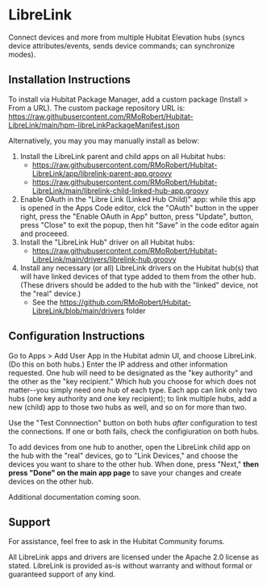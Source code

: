 # LibreLink
Connect devices and more from multiple Hubitat Elevation hubs (syncs device attributes/events, sends device commands; can synchronize modes).

## Installation Instructions
To install via Hubitat Package Manager, add a custom package (Install > From a URL). The custom package repository URL is: https://raw.githubusercontent.com/RMoRobert/Hubitat-LibreLink/main/hpm-libreLinkPackageManifest.json

Alternatively, you may you may manually install as below:
1. Install the LibreLink parent and child apps on all Hubitat hubs:
   * https://raw.githubusercontent.com/RMoRobert/Hubitat-LibreLink/app/librelink-parent-app.groovy
   * https://raw.githubusercontent.com/RMoRobert/Hubitat-LibreLink/main/librelink-child-linked-hub-app.groovy
2. Enable OAuth in the "Libre Link (Linked Hub Child)" app: while this app is opened in the Apps Code editor, clck the "OAuth" button in the upper right, press the "Enable OAuth in App" button, press "Update", button, press "Close" to exit the popup, then hit "Save" in the code editor again and proceeed.
3. Install the "LibreLink Hub" driver on all Hubitat hubs:
   * https://raw.githubusercontent.com/RMoRobert/Hubitat-LibreLink/main/drivers/librelink-hub.groovy
4. Install any necessary (or all) LibreLink drivers on the Hubitat hub(s) that will have linked devices of that type added to them from the other hub. (These drivers should be added to the hub with the "linked" device, not the "real" device.)
    * See the https://github.com/RMoRobert/Hubitat-LibreLink/blob/main/drivers folder

## Configuration Instructions
Go to Apps > Add User App in the Hubitat admin UI, and choose LibreLink. (Do this on both hubs.) Enter the IP address and other information requested. One hub will need to be designated as the "key authority" and the other as the "key recipient." Which hub you choose for which does not matter--you simply need one hub of each type. Each app can link only two hubs (one key authority and one key recipient); to link multiple hubs, add a new (child) app to those two hubs as well, and so on for more than two.

Use the "Test Connnection" button on both hubs *after* configuration to test the connections. If one or both fails, check the configiuration on both hubs.

To add devices from one hub to another, open the LibreLink child app on the hub with the "real" devices, go to "Link Devices," and choose the devices you want to share to the other hub. When done, press "Next," **then press "Done" on the main app page** to save your changes and create devices on the other hub.

Additional documentation coming soon.

## Support
For assistance, feel free to ask in the Hubitat Community forums.

All LibreLink apps and drivers are licensed under the Apache 2.0 license as stated. LibreLink is provided as-is without warranty and without formal or guaranteed support of any kind.
